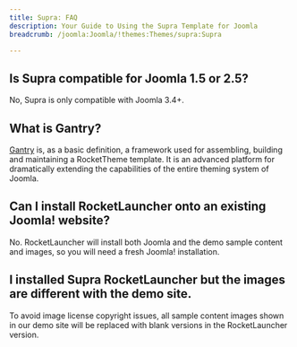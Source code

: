 ```yaml
---
title: Supra: FAQ
description: Your Guide to Using the Supra Template for Joomla
breadcrumb: /joomla:Joomla/!themes:Themes/supra:Supra

---
```


## Is Supra compatible for Joomla 1.5 or 2.5?

No, Supra is only compatible with Joomla 3.4+.

## What is Gantry?

[Gantry][gantry] is, as a basic definition, a framework used for assembling, building and maintaining a RocketTheme template. It is an advanced platform for dramatically extending the capabilities of the entire theming system of Joomla.

## Can I install RocketLauncher onto an existing Joomla! website?

No. RocketLauncher will install both Joomla and the demo sample content and images, so you will need a fresh Joomla! installation.

## I installed Supra RocketLauncher but the images are different with the demo site.

To avoid image license copyright issues, all sample content images shown in our demo site will be replaced with blank versions in the RocketLauncher version.

[gantry]: http://gantry.org/
[forum]: http://www.rockettheme.com/forum/joomla-template-supra
[roksprocket]: http://www.rockettheme.com/joomla/extensions/roksprocket